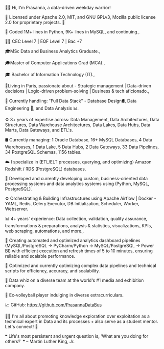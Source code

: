 👋🏾 Hi, I'm Prasanna, a data-driven weekday warrior!

📜 Licensed under Apache 2.0, MIT, and GNU GPLv3, Mozilla public license 2.0 for proprietary projects. 🚀

🌟 Coded 1M+ lines in Python, 9K+ lines in MySQL, and continuing.,

🧑‍💼 CEC Level 7 | EQF Level 7 | Bac +7

🎓MSc Data and Business Analytics Graduate.,

🎓Master of Computer Applications Grad (MCA).,

🎓 Bachelor of Information Technology (IT).,

🗼Living in Paris, passionate about - Strategic management | Data-driven decisions | Logic-driven problem-solving | Business & tech aficionado.,

🌟 Currently handling: "Full Data Stack" - Database Design🛢️, Data Engineering 🔧, and Data Analysis 📊.

⚙️ 3+ years of expertise across: Data Management, Data Architectures, Data Structures, Data Warehouse Architectures, Data Lakes, Data Hubs, Data Marts, Data Gateways, and ETL's.

🛢️ Currently managing: 1 Oracle Database, 16+ MySQL Databases, 4 Data Warehouses, 1 Data Lake, 5 Data Hubs, 2 Data Gateways, 33 Data Pipelines, 34 PostgreSQL Schemas, 1156 tables.

☁️ I specialize in (ETL/ELT processes, querying, and optimizing) Amazon Redshift / RDS (PostgreSQL) databases.

🔧 Developed and currently developing custom, business-oriented data processing systems and data analytics systems using (Python, MySQL, PostgreSQL).

⚙️ Orchestrating & Building Infrastructures using Apache Airflow | Docker - YAML, Redis, Celery Executor, DB Initialization, Scheduler, Worker, Webserver.

📊 4+ years' experience: Data collection, validation, quality assurance, transformations & preparations, analysis & statistics, visualizations, KPIs, web scraping, automations, and more.,

🌟 Creating automated and optimized analytics dashboard pipelines (MySQL/PostgreSQL -> PyCharm/Python -> MySQL/PostgreSQL -> Power BI) with efficient execution and refresh times of 5 to 10 minutes, ensuring reliable and scalable performance.

🎯 Optimized and currently optimizing complex data pipelines and technical scripts for efficiency, accuracy, and scalability.

🏢 Data whiz on a diverse team at the world's #1 media and exhibition company.

🏐 Ex-volleyball player indulging in diverse extracurriculars.

📈 GitHub: https://github.com/PrasannaDataBus

🙋‍♂️ I'm all about promoting knowledge exploration over exploitation as a technical expert in Data and its processes + also serve as a student mentor. Let's connect! 💼

󠀢❝ Life's most persistent and urgent question is, 'What are you doing for others?' ❞
                                                                                          – Martin Luther King, Jr.
